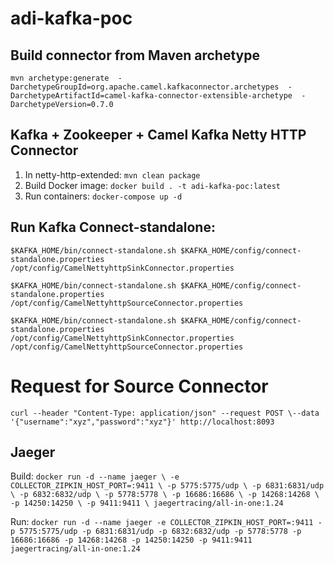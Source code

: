# adi-kafka-poc

## Build connector from Maven archetype
`mvn archetype:generate  -DarchetypeGroupId=org.apache.camel.kafkaconnector.archetypes  -DarchetypeArtifactId=camel-kafka-connector-extensible-archetype  -DarchetypeVersion=0.7.0`

## Kafka + Zookeeper + Camel Kafka Netty HTTP Connector
1. In netty-http-extended: `mvn clean package`
2. Build Docker image: `docker build . -t adi-kafka-poc:latest`
3. Run containers: `docker-compose up -d`

## Run Kafka Connect-standalone:
`$KAFKA_HOME/bin/connect-standalone.sh $KAFKA_HOME/config/connect-standalone.properties /opt/config/CamelNettyhttpSinkConnector.properties`

`$KAFKA_HOME/bin/connect-standalone.sh $KAFKA_HOME/config/connect-standalone.properties /opt/config/CamelNettyhttpSourceConnector.properties`

`$KAFKA_HOME/bin/connect-standalone.sh $KAFKA_HOME/config/connect-standalone.properties /opt/config/CamelNettyhttpSinkConnector.properties /opt/config/CamelNettyhttpSourceConnector.properties`

# Request for Source Connector
`curl --header "Content-Type: application/json" --request POST \--data '{"username":"xyz","password":"xyz"}' http://localhost:8093`

## Jaeger
Build:
`docker run -d --name jaeger \
-e COLLECTOR_ZIPKIN_HOST_PORT=:9411 \
-p 5775:5775/udp \
-p 6831:6831/udp \
-p 6832:6832/udp \
-p 5778:5778 \
-p 16686:16686 \
-p 14268:14268 \
-p 14250:14250 \
-p 9411:9411 \
jaegertracing/all-in-one:1.24`

Run:
`docker run -d --name jaeger -e COLLECTOR_ZIPKIN_HOST_PORT=:9411 -p 5775:5775/udp -p 6831:6831/udp -p 6832:6832/udp -p 5778:5778 -p 16686:16686 -p 14268:14268 -p 14250:14250 -p 9411:9411 jaegertracing/all-in-one:1.24`
 
